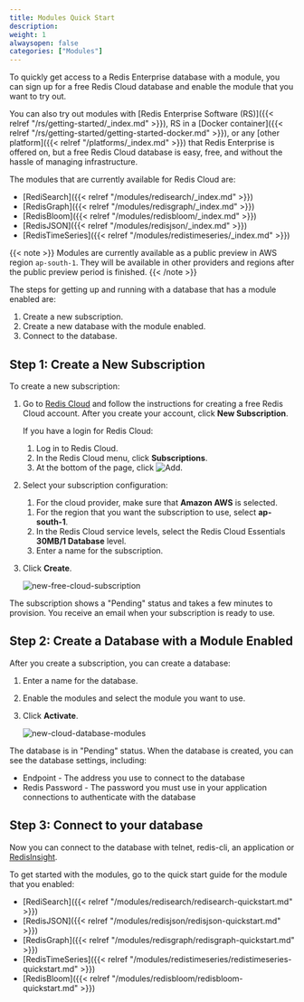 ```yaml
---
title: Modules Quick Start
description:
weight: 1
alwaysopen: false
categories: ["Modules"]
---
```

To quickly get access to a Redis Enterprise database with a module,
you can sign up for a free Redis Cloud database and enable the module that you want to try out.

You can also try out modules with [Redis Enterprise Software (RS)]({{< relref "/rs/getting-started/_index.md" >}}), RS in a [Docker container]({{< relref "/rs/getting-started/getting-started-docker.md" >}}), or any [other platform]({{< relref "/platforms/_index.md" >}}) that Redis Enterprise is offered on,
but a free Redis Cloud database is easy, free, and without the hassle of managing infrastructure.

The modules that are currently available for Redis Cloud are:

- [RediSearch]({{< relref "/modules/redisearch/_index.md" >}})
- [RedisGraph]({{< relref "/modules/redisgraph/_index.md" >}})
- [RedisBloom]({{< relref "/modules/redisbloom/_index.md" >}})
- [RedisJSON]({{< relref "/modules/redisjson/_index.md" >}})
- [RedisTimeSeries]({{< relref "/modules/redistimeseries/_index.md" >}})

{{< note >}}
Modules are currently available as a public preview in AWS region `ap-south-1`.
They will be available in other providers and regions after the public preview period is finished.
{{< /note >}}

The steps for getting up and running with a database that has a module enabled are:

1. Create a new subscription.
1. Create a new database with the module enabled.
1. Connect to the database.

## Step 1: Create a New Subscription

To create a new subscription:

1. Go to [Redis Cloud](http://app.redislabs.com) and follow the instructions for creating a free Redis Cloud account.
    After you create your account, click **New Subscription**.

    If you have a login for Redis Cloud:

    1. Log in to Redis Cloud.
    1. In the Redis Cloud menu, click **Subscriptions**.
    1. At the bottom of the page, click ![Add](/images/rs/icon_add.png#no-click "Add").
1. Select your subscription configuration:
    1. For the cloud provider, make sure that **Amazon AWS** is selected.
    <!-- , **Microsoft Azure**, **Google Cloud Platform** -->
    1. For the region that you want the subscription to use, select **ap-south-1**.
    1. In the Redis Cloud service levels, select the Redis Cloud Essentials **30MB/1 Database** level.
    1. Enter a name for the subscription.
1. Click **Create**.

    ![new-free-cloud-subscription](/images/rc/new-free-cloud-subscription.png)

The subscription shows a "Pending" status and takes a few minutes to provision.
You receive an email when your subscription is ready to use.

## Step 2: Create a Database with a Module Enabled

After you create a subscription, you can create a database:

1. Enter a name for the database.
1. Enable the modules and select the module you want to use.
1. Click **Activate**.

    ![new-cloud-database-modules](/images/rc/new-cloud-database-modules.png)

The database is in "Pending" status.
When the database is created, you can see the database settings, including:

- Endpoint - The address you use to connect to the database
- Redis Password - The password you must use in your application connections to authenticate with the database

## Step 3: Connect to your database

Now you can connect to the database with telnet, redis-cli, an application or [RedisInsight](https://redislabs.com/redisinsight/).

To get started with the modules, go to the quick start guide for the module that you enabled:

- [RediSearch]({{< relref "/modules/redisearch/redisearch-quickstart.md" >}})
- [RedisJSON]({{< relref "/modules/redisjson/redisjson-quickstart.md" >}})
- [RedisGraph]({{< relref "/modules/redisgraph/redisgraph-quickstart.md" >}})
- [RedisTimeSeries]({{< relref "/modules/redistimeseries/redistimeseries-quickstart.md" >}})
- [RedisBloom]({{< relref "/modules/redisbloom/redisbloom-quickstart.md" >}})
